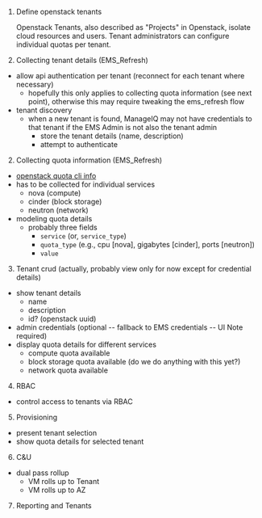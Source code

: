 ---
---
1. Define openstack tenants

    Openstack Tenants, also described as "Projects" in Openstack, isolate cloud resources and users.  Tenant administrators can configure individual quotas per tenant.

2. Collecting tenant details (EMS_Refresh)
  - allow api authentication per tenant (reconnect for each tenant where necessary)
    - hopefully this only applies to collecting quota information (see next point), otherwise this may require tweaking the ems_refresh flow
  - tenant discovery
    - when a new tenant is found, ManageIQ may not have credentials to that tenant if the EMS Admin is not also the tenant admin
      - store the tenant details (name, description)
      - attempt to authenticate 
2. Collecting quota information (EMS_Refresh)
  - [openstack quota cli info](http://docs.openstack.org/user-guide-admin/content/cli_set_quotas.html)
  - has to be collected for individual services
    - nova (compute)
    - cinder (block storage)
    - neutron (network)
  - modeling quota details
    - probably three fields
      - `service` (or, `service_type`)
      - `quota_type` (e.g., cpu [nova], gigabytes [cinder], ports [neutron])
      - `value`
3. Tenant crud (actually, probably view only for now except for credential details)
  - show tenant details
    - name
    - description
    - id? (openstack uuid)
  - admin credentials (optional -- fallback to EMS credentials -- UI Note required)
  - display quota details for different services
    - compute quota available
    - block storage quota available (do we do anything with this yet?)
    - network quota available
4. RBAC
  - control access to tenants via RBAC
5. Provisioning
  - present tenant selection
  - show quota details for selected tenant
6. C&U
  - dual pass rollup
    - VM rolls up to Tenant
    - VM rolls up to AZ
7. Reporting and Tenants
